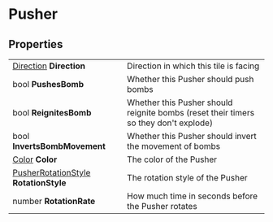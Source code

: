 # Pusher

## Properties
| | |
| -------- | ------- |
| [Direction](../Types/Direction.md) <b>Direction</b> | Direction in which this tile is facing |
| bool <b>PushesBomb</b> | Whether this Pusher should push bombs |
| bool <b>ReignitesBomb</b> | Whether this Pusher should reignite bombs (reset their timers so they don't explode) |
| bool <b>InvertsBombMovement</b> | Whether this Pusher should invert the movement of bombs |
| [Color](../Types/Color.md) <b>Color</b> | The color of the Pusher |
| [PusherRotationStyle](../Types/PusherRotationStyle.md) <b>RotationStyle</b> | The rotation style of the Pusher |
| number <b>RotationRate</b> | How much time in seconds before the Pusher rotates |